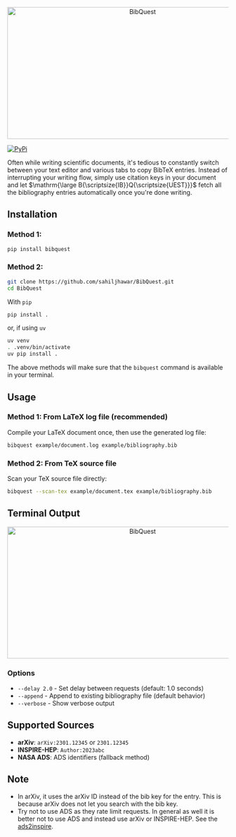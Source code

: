 

<p align="center">
    <picture>
      <source width="600px" height="300px" srcset="assets/bibquest.svg">
      <img alt="BibQuest">
    </picture>
</p>


[![PyPi](https://badge.fury.io/py/bibquest.svg)](https://badge.fury.io/py/bibquest)

Often while writing scientific documents, it's tedious to constantly switch between your text editor and various tabs to copy BibTeX entries. Instead of interrupting your writing flow, simply use citation keys in your document and let $\mathrm{\large B{\scriptsize{IB}}Q{\scriptsize{UEST}}}$ fetch all the bibliography entries automatically once you're done writing.

## Installation
### Method 1: 
```bash
pip install bibquest
```
### Method 2: 

```bash
git clone https://github.com/sahiljhawar/BibQuest.git
cd BibQuest
```
With `pip`
```bash
pip install .
```
or, if using `uv`
```bash
uv venv
. .venv/bin/activate
uv pip install .
```

The above methods will make sure that the `bibquest` command is available in your terminal.

## Usage

### Method 1: From LaTeX log file (recommended)
Compile your LaTeX document once, then use the generated log file:
```bash
bibquest example/document.log example/bibliography.bib
```

### Method 2: From TeX source file
Scan your TeX source file directly:
```bash
bibquest --scan-tex example/document.tex example/bibliography.bib
```

## Terminal Output
<p align="center">
    <picture>
      <source width="600px" height="300px" srcset="assets/example.jpeg">
      <img alt="BibQuest">
    </picture>
</p>


### Options
- `--delay 2.0` - Set delay between requests (default: 1.0 seconds)
- `--append` - Append to existing bibliography file (default behavior)
- `--verbose` - Show verbose output

## Supported Sources
- **arXiv**: `arXiv:2301.12345` or `2301.12345`
- **INSPIRE-HEP**: `Author:2023abc`
- **NASA ADS**: ADS identifiers (fallback method)


## Note
- In arXiv, it uses the arXiv ID instead of the bib key for the entry. This is because arXiv does not let you search with the bib key.
- Try not to use ADS as they rate limit requests. In general as well it is better not to use ADS and instead use arXiv or INSPIRE-HEP. See the [ads2inspire](https://github.com/duetosymmetry/ads2inspire).
